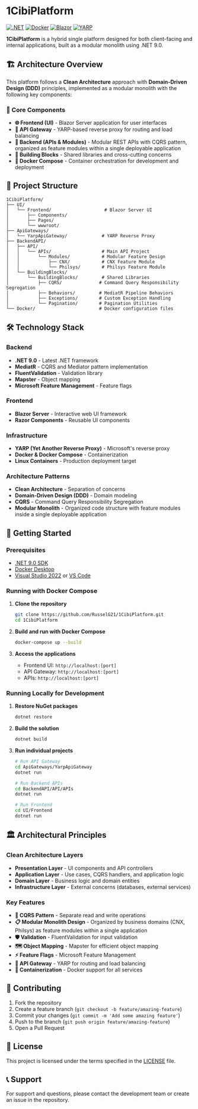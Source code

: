# 1CibiPlatform

[![.NET](https://img.shields.io/badge/.NET-9.0-purple)](https://dotnet.microsoft.com/)
[![Docker](https://img.shields.io/badge/Docker-Containerized-blue)](https://www.docker.com/)
[![Blazor](https://img.shields.io/badge/Blazor-Frontend-green)](https://blazor.net/)
[![YARP](https://img.shields.io/badge/YARP-API_Gateway-orange)](https://microsoft.github.io/reverse-proxy/)

**1CibiPlatform** is a hybrid single platform designed for both client-facing and internal applications, built as a modular monolith using .NET 9.0.

## 🏗️ Architecture Overview

This platform follows a **Clean Architecture** approach with **Domain-Driven Design (DDD)** principles, implemented as a modular monolith with the following key components:

### 🎯 Core Components

- **🌐 Frontend (UI)** - Blazor Server application for user interfaces
- **🚪 API Gateway** - YARP-based reverse proxy for routing and load balancing
- **🔧 Backend (APIs & Modules)** - Modular REST APIs with CQRS pattern, organized as feature modules within a single deployable application
- **🧱 Building Blocks** - Shared libraries and cross-cutting concerns
- **🐳 Docker Compose** - Container orchestration for development and deployment

## 📁 Project Structure

```
1CibiPlatform/
├── UI/
│   └── Frontend/                    # Blazor Server UI
│       ├── Components/
│       ├── Pages/
│       └── wwwroot/
├── ApiGateways/
│   └── YarpApiGateway/             # YARP Reverse Proxy
├── BackendAPI/
│   ├── API/
│   │   └── APIs/                   # Main API Project
│   │       └── Modules/            # Modular Feature Design
│   │           ├── CNX/            # CNX Feature Module
│   │           └── Philsys/        # Philsys Feature Module
│   └── BuildingBlocks/
│       └── BuildingBlocks/         # Shared Libraries
│           ├── CQRS/              # Command Query Responsibility Segregation
│           ├── Behaviors/         # MediatR Pipeline Behaviors
│           ├── Exceptions/        # Custom Exception Handling
│           └── Pagination/        # Pagination Utilities
└── Docker/                        # Docker configuration files
```

## 🛠️ Technology Stack

### Backend

- **.NET 9.0** - Latest .NET framework
- **MediatR** - CQRS and Mediator pattern implementation
- **FluentValidation** - Validation library
- **Mapster** - Object mapping
- **Microsoft Feature Management** - Feature flags

### Frontend

- **Blazor Server** - Interactive web UI framework
- **Razor Components** - Reusable UI components

### Infrastructure

- **YARP (Yet Another Reverse Proxy)** - Microsoft's reverse proxy
- **Docker & Docker Compose** - Containerization
- **Linux Containers** - Production deployment target

### Architecture Patterns

- **Clean Architecture** - Separation of concerns
- **Domain-Driven Design (DDD)** - Domain modeling
- **CQRS** - Command Query Responsibility Segregation
- **Modular Monolith** - Organized code structure with feature modules inside a single deployable application

## 🚀 Getting Started

### Prerequisites

- [.NET 9.0 SDK](https://dotnet.microsoft.com/download/dotnet/9.0)
- [Docker Desktop](https://www.docker.com/products/docker-desktop)
- [Visual Studio 2022](https://visualstudio.microsoft.com/) or [VS Code](https://code.visualstudio.com/)

### Running with Docker Compose

1. **Clone the repository**

   ```bash
   git clone https://github.com/RusselG21/1CibiPlatform.git
   cd 1CibiPlatform
   ```

2. **Build and run with Docker Compose**

   ```bash
   docker-compose up --build
   ```

3. **Access the applications**
   - Frontend UI: `http://localhost:[port]`
   - API Gateway: `http://localhost:[port]`
   - APIs: `http://localhost:[port]`

### Running Locally for Development

1. **Restore NuGet packages**

   ```bash
   dotnet restore
   ```

2. **Build the solution**

   ```bash
   dotnet build
   ```

3. **Run individual projects**

   ```bash
   # Run API Gateway
   cd ApiGateways/YarpApiGateway
   dotnet run

   # Run Backend APIs
   cd BackendAPI/API/APIs
   dotnet run

   # Run Frontend
   cd UI/Frontend
   dotnet run
   ```

## 🏛️ Architectural Principles

### Clean Architecture Layers

- **Presentation Layer** - UI components and API controllers
- **Application Layer** - Use cases, CQRS handlers, and application logic
- **Domain Layer** - Business logic and domain entities
- **Infrastructure Layer** - External concerns (databases, external services)

### Key Features

- **🔄 CQRS Pattern** - Separate read and write operations
- **📋 Modular Monolith Design** - Organized by business domains (CNX, Philsys) as feature modules within a single application
- **🛡️ Validation** - FluentValidation for input validation
- **🗺️ Object Mapping** - Mapster for efficient object mapping
- **⚡ Feature Flags** - Microsoft Feature Management
- **🔀 API Gateway** - YARP for routing and load balancing
- **🐳 Containerization** - Docker support for all services

## 🤝 Contributing

1. Fork the repository
2. Create a feature branch (`git checkout -b feature/amazing-feature`)
3. Commit your changes (`git commit -m 'Add some amazing feature'`)
4. Push to the branch (`git push origin feature/amazing-feature`)
5. Open a Pull Request

## 📄 License

This project is licensed under the terms specified in the [LICENSE](LICENSE) file.

## 📞 Support

For support and questions, please contact the development team or create an issue in the repository.
